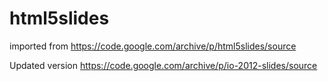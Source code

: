 # html5slides
imported from <https://code.google.com/archive/p/html5slides/source>

Updated version <https://code.google.com/archive/p/io-2012-slides/source>
